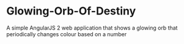 # Glowing-Orb-Of-Destiny
A simple AngularJS 2 web application that shows a glowing orb that periodically changes colour based on a number
